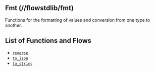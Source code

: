 ## Fmt (//flowstdlib/fmt)
Functions for the formatting of values and conversion from one type to another.

## List of Functions and Flows
* [`reverse`](reverse/reverse.md)
* [`to_json`](to_json/to_json.md)
* [`to_string`](to_string/to_string.md)